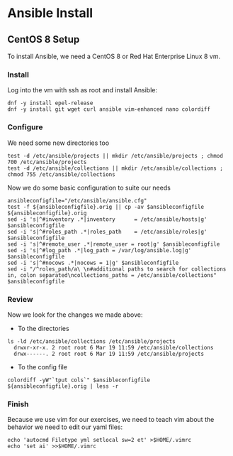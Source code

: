 # Ansible Install

## CentOS 8 Setup
To install Ansible, we need a CentOS 8 or Red Hat Enterprise Linux 8 vm.
### Install
Log into the vm with ssh as root and install Ansible:

    dnf -y install epel-release
    dnf -y install git wget curl ansible vim-enhanced nano colordiff
  
  ### Configure
   We need some new directories too

    test -d /etc/ansible/projects || mkdir /etc/ansible/projects ; chmod 700 /etc/ansible/projects
    test -d /etc/ansible/collections || mkdir /etc/ansible/collections ; chmod 755 /etc/ansible/collections
    
Now we do some basic configuration to suite our needs


    ansibleconfigfile="/etc/ansible/ansible.cfg"
    test -f ${ansibleconfigfile}.orig || cp -av $ansibleconfigfile ${ansibleconfigfile}.orig
    sed -i 's|^#inventory .*|inventory      = /etc/ansible/hosts|g' $ansibleconfigfile
    sed -i 's|^#roles_path .*|roles_path    = /etc/ansible/roles|g' $ansibleconfigfile
    sed -i 's|^#remote_user .*|remote_user = root|g' $ansibleconfigfile
    sed -i 's|^#log_path .*|log_path = /var/log/ansible.log|g' $ansibleconfigfile
    sed -i 's|^#nocows .*|nocows = 1|g' $ansibleconfigfile
    sed -i "/^roles_path/a\ \n#additional paths to search for collections in, colon separated\ncollections_paths = /etc/ansible/collections" $ansibleconfigfile

### Review
Now we look for the changes we made above:
* To the directories
```
ls -ld /etc/ansible/collections /etc/ansible/projects
  drwxr-xr-x. 2 root root 6 Mar 19 11:59 /etc/ansible/collections
  drwx------. 2 root root 6 Mar 19 11:59 /etc/ansible/projects
```
* To the config file
```
colordiff -yW"`tput cols`" $ansibleconfigfile ${ansibleconfigfile}.orig | less -r
```
### Finish
Because we use vim for our exercises, we need to teach vim about the behavior we need to edit our yaml files:

    echo 'autocmd Filetype yml setlocal sw=2 et' >$HOME/.vimrc
    echo 'set ai' >>$HOME/.vimrc
<!--stackedit_data:
eyJoaXN0b3J5IjpbLTE4MTI0MzgxOTMsLTEzOTI0NjYwMjFdfQ
==
-->
